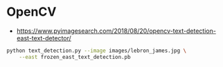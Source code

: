 # OpenCV 

- https://www.pyimagesearch.com/2018/08/20/opencv-text-detection-east-text-detector/

```sh 
python text_detection.py --image images/lebron_james.jpg \
	--east frozen_east_text_detection.pb
```
